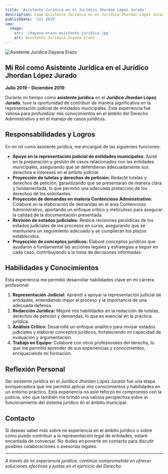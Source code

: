 ```yaml
---
title: 'Asistente Jurídica en el Jurídico Jhordan López Jurado'
description: Como Asistente Jurídica en el Jurídico Jhordan López Jurado, brindé apoyo en la representación judicial de entidades municipales y participé en la proyección de tutelas y demandas.
publishDate: 'Jul 2019'
seo:
  image:
    src: '/dayana-erazo-asistente-juridica.jpg'
    alt: Asistente Jurídica Dayana Erazo
---
```


![Asistente Jurídica Dayana Erazo](/dayana-erazo-asistente-juridica.jpg)

## Mi Rol como Asistente Jurídica en el Jurídico Jhordan López Jurado

**Julio 2019 – Diciembre 2019**

Durante mi tiempo como **asistente jurídica** en el **Jurídico Jhordan López Jurado**, tuve la oportunidad de contribuir de manera significativa en la representación judicial de entidades municipales. Esta experiencia fue valiosa para profundizar mis conocimientos en el ámbito del Derecho Administrativo y en el manejo de casos jurídicos.

## Responsabilidades y Logros

En mi rol como asistente jurídica, me encargué de las siguientes funciones:

- **Apoyo en la representación judicial de entidades municipales:** Asistí en la preparación y gestión de casos relacionados con las entidades municipales, asegurando que se defendieran adecuadamente sus derechos e intereses en el ámbito judicial.
- **Proyección de tutelas y derechos de petición:** Redacté tutelas y derechos de petición, garantizando que se presentaran de manera clara y fundamentada, lo que permitió una adecuada protección de los derechos de los solicitantes.
- **Proyección de demandas en materia Contencioso Administrativo:** Colaboré en la elaboración de demandas en el área Contencioso Administrativo, aportando un enfoque crítico y meticuloso para asegurar la calidad de la documentación presentada.
- **Revisión de estados judiciales:** Realicé revisiones periódicas de los estados judiciales de los procesos en curso, asegurando que se mantuviera un seguimiento adecuado y se cumplieran los plazos establecidos.
- **Proyección de conceptos jurídicos:** Elaboré conceptos jurídicos que ayudaron a fundamentar las acciones legales y estrategias a seguir en cada caso, contribuyendo a la toma de decisiones informadas.

## Habilidades y Conocimientos

Esta experiencia me permitió desarrollar habilidades clave en mi carrera profesional:

1. **Representación Judicial:** Aprendí a apoyar la representación judicial de entidades, entendiendo mejor el proceso y la importancia de una adecuada defensa.
2. **Redacción Jurídica:** Mejoré mis habilidades en la redacción de tutelas, derechos de petición y demandas, lo que es esencial en la práctica jurídica.
3. **Análisis Crítico:** Desarrollé un enfoque analítico para revisar estados judiciales y elaborar conceptos jurídicos, fortaleciendo mi capacidad de evaluación y argumentación.
4. **Trabajo en Equipo:** Colaboré con otros profesionales del derecho, lo que me permitió aprender de sus experiencias y conocimientos, enriqueciendo mi formación.

## Reflexión Personal

Ser asistente jurídica en el Jurídico Jhordan López Jurado fue una etapa enriquecedora que me permitió aplicar mis conocimientos y habilidades en un entorno práctico. Esta experiencia no solo reforzó mi compromiso con la justicia, sino que también me brindó una valiosa perspectiva sobre el funcionamiento del sistema jurídico en el ámbito municipal.

## Contacto

Si deseas saber más sobre mi experiencia en el ámbito jurídico o sobre cómo puedo contribuir a la representación legal de entidades, estaré encantada de conversar. No dudes en ponerte en contacto para discutir posibles colaboraciones o asesorías legales.

---

_A través de mi experiencia jurídica, continúo comprometida en ofrecer soluciones efectivas y justas en el ejercicio del Derecho._
